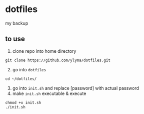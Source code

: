 # dotfiles
my backup

## to use

1. clone repo into home directory
```
git clone https://github.com/ylyma/dotfiles.git
```

2. go into `dotfiles`
```
cd ~/dotfiles/
```
3. go into `init.sh` and replace [password] with actual password
4. make `init.sh` executable & execute
```
chmod +x init.sh
./init.sh
```

